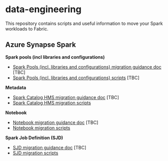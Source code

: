 # data-engineering

This repository contains scripts and useful information to move your Spark workloads to Fabric.

## Azure Synapse Spark

**Spark pools (incl libraries and configurations)**
- [Spark Pools (incl. libraries and configurations) migration guidance doc]() [TBC]
- [Spark Pools (incl. libraries and configurations) scripts]() [TBC]

**Metadata**

- [Spark Catalog HMS migration guidance doc]() [TBC]
- [Spark Catalog HMS migration scripts](/data-engineering/spark-metadata/hms)

**Notebook**

- [Notebook migration guidance doc]() [TBC]
- [Notebook migration scripts](/data-engineering/spark-notebooks)

**Spark Job Definition (SJD)**

- [SJD migration guidance doc]() [TBC]
- [SJD migration scripts](/data-engineering/spark-sjd)
